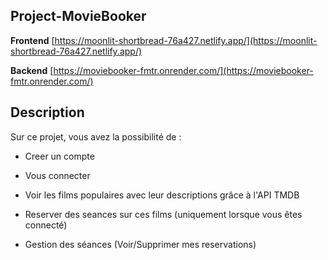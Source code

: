 ﻿## Project-MovieBooker

**Frontend** [https://moonlit-shortbread-76a427.netlify.app/](https://moonlit-shortbread-76a427.netlify.app/)

**Backend** [https://moviebooker-fmtr.onrender.com/](https://moviebooker-fmtr.onrender.com/)


## Description

Sur ce projet, vous avez la possibilité de : 

- Creer un compte

- Vous connecter

- Voir les films populaires avec leur descriptions grâce à l'API TMDB

- Reserver des seances sur ces films (uniquement lorsque vous êtes connecté)

- Gestion des séances (Voir/Supprimer mes reservations) 
